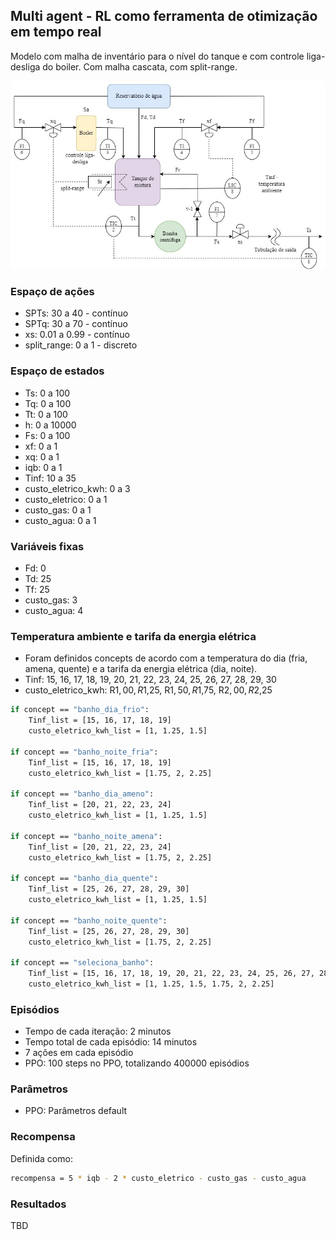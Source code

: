 ## Multi agent - RL como ferramenta de otimização em tempo real

Modelo com malha de inventário para o nível do tanque e com controle liga-desliga do boiler. Com malha cascata, com split-range.

![image](https://github.com/mpaulazamin/tcc-final-models/blob/multi_agent_camada_rto_com_split_range/imagens/chuveiro_controle_t4a.jpg)

### Espaço de ações

- SPTs: 30 a 40 - contínuo
- SPTq: 30 a 70 - contínuo
- xs: 0.01 a 0.99 - contínuo
- split_range: 0 a 1 - discreto

### Espaço de estados

- Ts: 0 a 100
- Tq: 0 a 100
- Tt: 0 a 100
- h: 0 a 10000
- Fs: 0 a 100
- xf: 0 a 1
- xq: 0 a 1
- iqb: 0 a 1
- Tinf: 10 a 35
- custo_eletrico_kwh: 0 a 3
- custo_eletrico: 0 a 1
- custo_gas: 0 a 1
- custo_agua: 0 a 1

### Variáveis fixas

- Fd: 0
- Td: 25
- Tf: 25
- custo_gas: 3
- custo_agua: 4

### Temperatura ambiente e tarifa da energia elétrica

- Foram definidos concepts de acordo com a temperatura do dia (fria, amena, quente) e a tarifa da energia elétrica (dia, noite).
- Tinf: 15, 16, 17, 18, 19, 20, 21, 22, 23, 24, 25, 26, 27, 28, 29, 30
- custo_eletrico_kwh: R$1,00, R$1,25, R$1,50, R$1,75, R$2,00, R$2,25

```bash
if concept == "banho_dia_frio":
    Tinf_list = [15, 16, 17, 18, 19]
    custo_eletrico_kwh_list = [1, 1.25, 1.5]

if concept == "banho_noite_fria":
    Tinf_list = [15, 16, 17, 18, 19]
    custo_eletrico_kwh_list = [1.75, 2, 2.25]

if concept == "banho_dia_ameno":
    Tinf_list = [20, 21, 22, 23, 24]
    custo_eletrico_kwh_list = [1, 1.25, 1.5]

if concept == "banho_noite_amena":
    Tinf_list = [20, 21, 22, 23, 24]
    custo_eletrico_kwh_list = [1.75, 2, 2.25]

if concept == "banho_dia_quente":
    Tinf_list = [25, 26, 27, 28, 29, 30]
    custo_eletrico_kwh_list = [1, 1.25, 1.5]

if concept == "banho_noite_quente":
    Tinf_list = [25, 26, 27, 28, 29, 30]
    custo_eletrico_kwh_list = [1.75, 2, 2.25]

if concept == "seleciona_banho":
    Tinf_list = [15, 16, 17, 18, 19, 20, 21, 22, 23, 24, 25, 26, 27, 28, 29, 30]
    custo_eletrico_kwh_list = [1, 1.25, 1.5, 1.75, 2, 2.25]
```

### Episódios

- Tempo de cada iteração: 2 minutos
- Tempo total de cada episódio: 14 minutos
- 7 ações em cada episódio
- PPO: 100 steps no PPO, totalizando 400000 episódios

### Parâmetros

- PPO: Parâmetros default 

### Recompensa

Definida como:

```bash
recompensa = 5 * iqb - 2 * custo_eletrico - custo_gas - custo_agua
```

### Resultados

TBD
